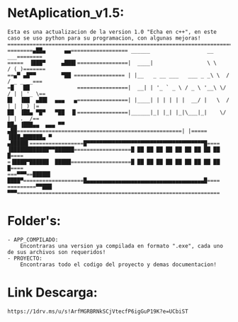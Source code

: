 # NetAplication_v1.5:
	Esta es una actualizacion de la version 1.0 "Echa en c++", en este caso se uso python para su programacion, con algunas mejoras!
	==================================================================================
	========▄██▄      ▄▄================== ______                  __      ___========
	=====  ▐███▀     ▄███▌================|  ____|                 \ \    / (_)=======
	==▄▀ ▄█▀▀        ▀██ ================ | |__   _ __ ___   ___ _ _\ \  / / _ _ __===
	=█   ██               ================|  __| | '_ ` _ \ / _ \ '__\ \/ / | | '_ \==
	█▌  ▐██  ▄██▌  ▄▄▄   ▄================| |____| | | | | |  __/ |   \  /  | | |_) |=
	██  ▐██▄ ▀█▀   ▀██  ▐▌================|______|_| |_| |_|\___|_|    \/   |_| .__/==
	██▄ ▐███▄▄  ▄▄▄ ▀▀ ▄██====================================================| |=====
	▐███▄██████▄ ▀ ▄█████▌=================█▀▀▀▀▀▀▀▀▀▀▀▀▀▀▀▀▀▀▀▀▀▀▀▀▀▀▀▀▀▀▀▀▀▀▀▀▀█====
	▐████████████▀▀██████==================█ ██ ██ ██ ██ ██ ██ ██ ██ ██          █====
	=▐████▀██████  █████===================█ ██ ██ ██ ██ ██ ██ ██ ██ ██          █====
	===▀▀▀==█████▌ ████▀===================█▄▄▄▄▄▄▄▄▄▄▄▄▄▄▄▄▄▄▄▄▄▄▄▄▄▄▄▄▄▄▄▄▄▄▄▄▄█====
	=========▀▀███ ▀▀▀================================================================

# Folder's:
	- APP_COMPILADO:
		Encontraras una version ya compilada en formato ".exe", cada uno de sus archivos son requeridos!
	- PROYECTO:
		Encontraras todo el codigo del proyecto y demas documentacion!

# Link Descarga:
	https://1drv.ms/u/s!ArfMGRBRNkSCjVtecfP6igGuP19K?e=UCbiST
